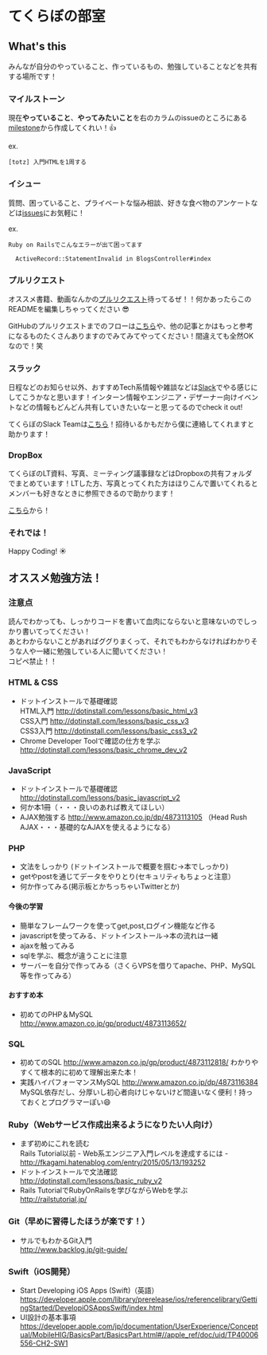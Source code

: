 # てくらぼの部室

## What's this
みんなが自分のやっていること、作っているもの、勉強していることなどを共有する場所です！

### マイルストーン
現在**やっていること**、**やってみたいこと**を右のカラムのissueのところにある[milestone](https://github.com/okadai-techlab/how-to-study-language/milestones)から作成してくれい！:+1:

ex.
```
[totz] 入門HTMLを1周する
```

### イシュー
質問、困っていること、プライベートな悩み相談、好きな食べ物のアンケートなどは[issues](https://github.com/okadai-techlab/how-to-study-language/issues)にお気軽に！

ex.
```
Ruby on Railsでこんなエラーが出て困ってます

  ActiveRecord::StatementInvalid in BlogsController#index

```

### プルリクエスト
オススメ書籍、動画なんかの[プルリクエスト](https://github.com/okadai-techlab/how-to-study-language/pulls)待ってるぜ！！何かあったらこのREADMEを編集しちゃってください :sunglasses:

GitHubのプルリクエストまでのフローは[こちら](https://www.dropbox.com/s/uy7kxm91lj4fdq9/git-introduction.pdf?dl=0)や、他の記事とかはもっと参考になるものたくさんありますのでみてみてやってください！間違えても全然OKなので！笑

### スラック
日程などのお知らせ以外、おすすめTech系情報や雑談などは[Slack](https://slack.com/)でやる感じにしてこうかなと思います！インターン情報やエンジニア・デザーナー向けイベントなどの情報もどんどん共有していきたいなーと思ってるのでcheck it out!

てくらぼのSlack Teamは[こちら](https://okadai-techlab.slack.com/)！招待いるかもだから僕に連絡してくれますと助かります！

### DropBox

てくらぼのLT資料、写真、ミーティング議事録などはDropboxの共有フォルダでまとめています！LTした方、写真とってくれた方はほりこんで置いてくれるとメンバーも好きなときに参照できるので助かります！

[こちら](https://goo.gl/BJ9OER)から！

### それでは！

Happy Coding! :sunny:


## オススメ勉強方法！

### 注意点
読んでわかっても、しっかりコードを書いて血肉にならないと意味ないのでしっかり書いてってください！  
あとわからないことがあればググりまくって、それでもわからなければわかりそうな人や一緒に勉強している人に聞いてください！  
コピペ禁止！！  

### HTML & CSS
- ドットインストールで基礎確認  
HTML入門 http://dotinstall.com/lessons/basic_html_v3  
CSS入門 http://dotinstall.com/lessons/basic_css_v3  
CSS3入門 http://dotinstall.com/lessons/basic_css3_v2  
- Chrome Developer Toolで確認の仕方を学ぶ  
http://dotinstall.com/lessons/basic_chrome_dev_v2

### JavaScript
- ドットインストールで基礎確認
http://dotinstall.com/lessons/basic_javascript_v2
- 何か本1冊（・・・良いのあれば教えてほしい）
- AJAX勉強する
http://www.amazon.co.jp/dp/4873113105 （Head Rush AJAX・・・基礎的なAJAXを使えるようになる）

### PHP
- 文法をしっかり
(ドットインストールで概要を掴む→本でしっかり)
- getやpostを通じてデータをやりとり(セキュリティもちょっと注意）
- 何か作ってみる(掲示板とかちっちゃいTwitterとか)

#### 今後の学習
- 簡単なフレームワークを使ってget,post,ログイン機能など作る
- javascriptを使ってみる、ドットインストール→本の流れは一緒
- ajaxを触ってみる
- sqlを学ぶ、概念が違うことに注意
- サーバーを自分で作ってみる（さくらVPSを借りてapache、PHP、MySQL等を作ってみる）

#### おすすめ本
- 初めてのPHP＆MySQL
http://www.amazon.co.jp/gp/product/4873113652/

### SQL
- 初めてのSQL
http://www.amazon.co.jp/gp/product/4873112818/
わかりやすくて根本的に初めて理解出来た本！
- 実践ハイパフォーマンスMySQL
http://www.amazon.co.jp/dp/4873116384
MySQL依存だし、分厚いし初心者向けじゃないけど間違いなく便利！持っておくとプログラマーぽい:smile:

### Ruby（Webサービス作成出来るようになりたい人向け）
- まず初めにこれを読む  
Rails Tutorial以前 - Web系エンジニア入門レベルを達成するには -  
http://fkagami.hatenablog.com/entry/2015/05/13/193252  
- ドットインストールで文法確認  
http://dotinstall.com/lessons/basic_ruby_v2  
- Rails TutorialでRubyOnRailsを学びながらWebを学ぶ  
http://railstutorial.jp/

### Git（早めに習得したほうが楽です！）
- サルでもわかるGit入門  
http://www.backlog.jp/git-guide/  

### Swift（iOS開発）
- Start Developing iOS Apps (Swift)（英語）
https://developer.apple.com/library/prerelease/ios/referencelibrary/GettingStarted/DevelopiOSAppsSwift/index.html
- UI設計の基本事項
https://developer.apple.com/jp/documentation/UserExperience/Conceptual/MobileHIG/BasicsPart/BasicsPart.html#//apple_ref/doc/uid/TP40006556-CH2-SW1
